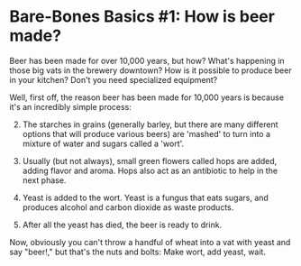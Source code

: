 Bare-Bones Basics #1: How is beer made?
=======================================

Beer has been made for over 10,000 years, but how? What's happening in those big vats in the brewery downtown? How is it possible to produce beer in your kitchen? Don't you need specialized equipment?

Well, first off, the reason beer has been made for 10,000 years is because it's an incredibly simple process:

2.  The starches in grains (generally barley, but there are many different options that will produce various beers) are 'mashed' to turn into a mixture of water and sugars called a 'wort'.

4.  Usually (but not always), small green flowers called hops are added, adding flavor and aroma. Hops also act as an antibiotic to help in the next phase.

6.  Yeast is added to the wort. Yeast is a fungus that eats sugars, and produces alcohol and carbon dioxide as waste products.

8.  After all the yeast has died, the beer is ready to drink.

Now, obviously you can't throw a handful of wheat into a vat with yeast and say "beer!," but that's the nuts and bolts: Make wort, add yeast, wait.